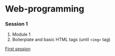 # Web-programming

### Session 1
1. Module 1
2. Boilerplate and basic HTML tags (until `<img>` tag)

[First session](first.html)
